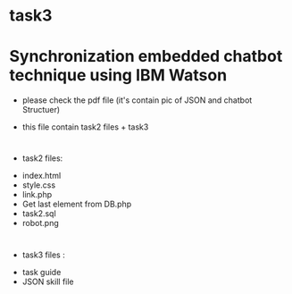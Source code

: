 # task3
# Synchronization embedded chatbot technique using IBM Watson
- please check the pdf file (it's contain pic of JSON and chatbot Structuer) 
* this file contain task2 files + task3 
#
* task2 files:
- index.html
- style.css
- link.php
- Get last element from DB.php
- task2.sql
- robot.png
# 
* task3 files :
- task guide
- JSON skill file 


